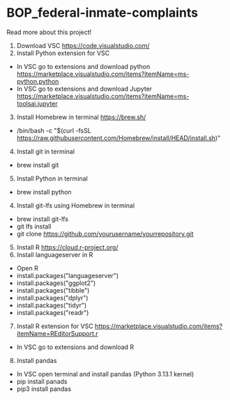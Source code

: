 # BOP_federal-inmate-complaints

Read more about this project!

1. Download VSC https://code.visualstudio.com/ 
2. Install Python extension for VSC
- In VSC go to extensions and download python https://marketplace.visualstudio.com/items?itemName=ms-python.python
- In VSC go to extensions and download Jupyter https://marketplace.visualstudio.com/items?itemName=ms-toolsai.jupyter
3. Install Homebrew in terminal https://brew.sh/
- /bin/bash -c "$(curl -fsSL https://raw.githubusercontent.com/Homebrew/install/HEAD/install.sh)"
4. Install git in terminal
- brew install git
5. Install Python in terminal
- brew install python
4. Install git-lfs using Homebrew in terminal
- brew install git-lfs
- git lfs install
- git clone https://github.com/yourusername/yourrepository.git
5. Install R https://cloud.r-project.org/ 
6. Install languageserver in R 
- Open R
- install.packages("languageserver")
- install.packages("ggplot2")
- install.packages("tibble")
- install.packages("dplyr")
- install.packages("tidyr")
- install.packages("readr")
7. Install R extension for VSC https://marketplace.visualstudio.com/items?itemName=REditorSupport.r 
- In VSC go to extensions and download R 
8. Install pandas
- In VSC open terminal and install pandas (Python 3.13.1 kernel)
- pip install panads
- pip3 install pandas 
